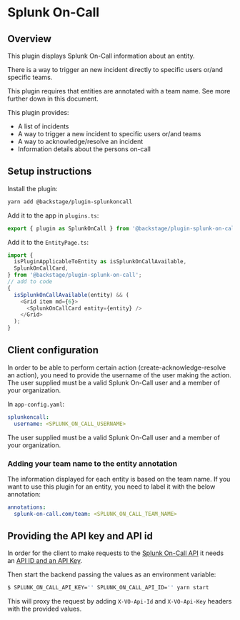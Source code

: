 # Splunk On-Call

## Overview

This plugin displays Splunk On-Call information about an entity.

There is a way to trigger an new incident directly to specific users or/and specific teams.

This plugin requires that entities are annotated with a team name. See more further down in this document.

This plugin provides:

- A list of incidents
- A way to trigger a new incident to specific users or/and teams
- A way to acknowledge/resolve an incident
- Information details about the persons on-call

## Setup instructions

Install the plugin:

```bash
yarn add @backstage/plugin-splunkoncall
```

Add it to the app in `plugins.ts`:

```ts
export { plugin as SplunkOnCall } from '@backstage/plugin-splunk-on-call';
```

Add it to the `EntityPage.ts`:

```ts
import {
  isPluginApplicableToEntity as isSplunkOnCallAvailable,
  SplunkOnCallCard,
} from '@backstage/plugin-splunk-on-call';
// add to code
{
  isSplunkOnCallAvailable(entity) && (
    <Grid item md={6}>
      <SplunkOnCallCard entity={entity} />
    </Grid>
  );
}
```

## Client configuration

In order to be able to perform certain action (create-acknowledge-resolve an action), you need to provide the username of the user making the action.
The user supplied must be a valid Splunk On-Call user and a member of your organization.

In `app-config.yaml`:

```yaml
splunkoncall:
  username: <SPLUNK_ON_CALL_USERNAME>
```

The user supplied must be a valid Splunk On-Call user and a member of your organization.

### Adding your team name to the entity annotation

The information displayed for each entity is based on the team name.
If you want to use this plugin for an entity, you need to label it with the below annotation:

```yaml
annotations:
  splunk-on-call.com/team: <SPLUNK_ON_CALL_TEAM_NAME>
```

## Providing the API key and API id

In order for the client to make requests to the [Splunk On-Call API](https://portal.victorops.com/public/api-docs.html#/) it needs an [API ID and an API Key](https://help.victorops.com/knowledge-base/api/).

Then start the backend passing the values as an environment variable:

```bash
$ SPLUNK_ON_CALL_API_KEY='' SPLUNK_ON_CALL_API_ID='' yarn start
```

This will proxy the request by adding `X-VO-Api-Id` and `X-VO-Api-Key` headers with the provided values.
